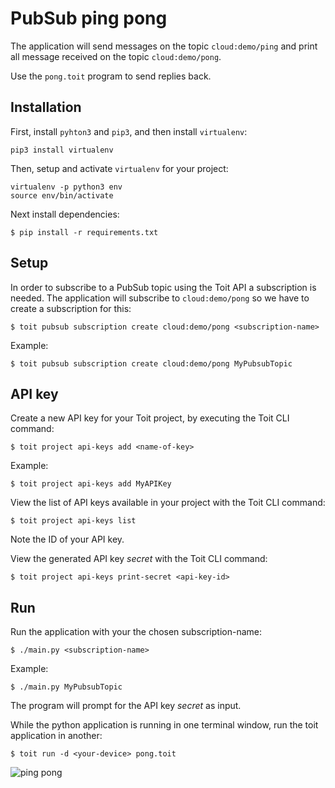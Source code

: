 # PubSub ping pong

The application will send messages on the topic `cloud:demo/ping` and print all message received on the topic `cloud:demo/pong`.

Use the `pong.toit` program to send replies back.

## Installation

First, install `pyhton3` and `pip3`, and then install `virtualenv`:

    pip3 install virtualenv

Then, setup and activate `virtualenv` for your project:

    virtualenv -p python3 env
    source env/bin/activate

Next install dependencies:
```
$ pip install -r requirements.txt
```

## Setup

In order to subscribe to a PubSub topic using the Toit API a subscription is needed.
The application will subscribe to `cloud:demo/pong` so we have to create a subscription for this:

```
$ toit pubsub subscription create cloud:demo/pong <subscription-name>
```

Example:

```
$ toit pubsub subscription create cloud:demo/pong MyPubsubTopic
```

## API key

Create a new API key for your Toit project, by executing the Toit CLI command:

```
$ toit project api-keys add <name-of-key>
```

Example:

```
$ toit project api-keys add MyAPIKey
```

View the list of API keys available in your project with the Toit CLI command:

```
$ toit project api-keys list
```

Note the ID of your API key.

View the generated API key *secret* with the Toit CLI command:

```
$ toit project api-keys print-secret <api-key-id>
```


## Run

Run the application with your the chosen subscription-name:

```
$ ./main.py <subscription-name>
```

Example:

```
$ ./main.py MyPubsubTopic
```

The program will prompt for the API key *secret* as input.

While the python application is running in one terminal window, run the toit application in another:

```
$ toit run -d <your-device> pong.toit
```

![ping pong](http://g.recordit.co/mtDjYTbFQk.gif)
